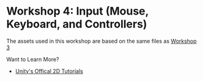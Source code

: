 # Workshop 4: Input (Mouse, Keyboard, and Controllers)

The assets used in this workshop are based on the same files as [Workshop 3](https://github.com/gamedev-nl-org/unity-workshop/tree/master/Workshop_3)

Want to Learn More?
* [Unity's Offical 2D Tutorials](https://unity3d.com/learn/tutorials/s/2d-game-creation)
